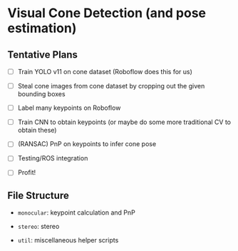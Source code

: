 # Visual Cone Detection (and pose estimation)

## Tentative Plans

- [ ] Train YOLO v11 on cone dataset (Roboflow does this for us)

- [ ] Steal cone images from cone dataset by cropping out the given bounding boxes

- [ ] Label many keypoints on Roboflow

- [ ] Train CNN to obtain keypoints (or maybe do some more traditional CV to obtain these)

- [ ] (RANSAC) PnP on keypoints to infer cone pose

- [ ] Testing/ROS integration

- [ ] Profit!


## File Structure
- `monocular`: keypoint calculation and PnP

- `stereo`: stereo

- `util`: miscellaneous helper scripts
